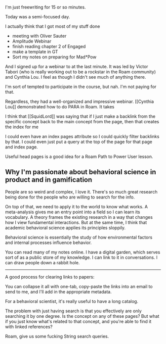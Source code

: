 I'm just freewriting for 15 or so minutes.

Today was a semi-focused day.

I actually think that I got most of my stuff done

- meeting with Oliver Sauter
- Amplitude Webinar
- finish reading chapter 2 of Engaged
- make a template in GT
- Sort my notes on preparing for Mad*Pow

And I signed up for a webinar to at the last minute. It was led by Victor Tabori (who is really working out to be a rockstar in the Roam community) and Cynthia Lou. I feel as though I didn't see much of anything there.

I'm sort of tempted to participate in the course, but nah. I'm not paying for that.

Regardless, they had a well-organized and impressive webinar. [[Cynthia Lou]] demonstrated how to do PARA in Roam. It takes 

I think that [[SquidLord]] was saying that if I just make a backlink from the specific concept back to the main concept from the page, then that creates the index for me

I could even have an index pages attribute so I could quickly filter backlinks by that. I could even just put a query at the top of the page for that page and index page.

Useful head pages is a good idea for a Roam Path to Power User lesson.

## Why I'm passionate about behavioral science in product and in gamification

People are so weird and complex, I love it. There's so much great research being done for the people who are willing to search for the info.

On top of that, we need to apply it to the world to know what works. A meta-analysis gives me an entry point into a field so I can learn its vocabulary. A theory frames the existing research in a way that changes how I view fundamental interactions. But at the same time, I think that academic behavioral science applies its principles sloppily. 

Behavioral science is essentially the study of how environmental factors and internal processes influence behavior. 

You can read many of my notes online. I have a digital garden, which serves sort of as a public store of my knowledge. I can link to it in conversations. I can draw people down a rabbit hole.



---
A good process for clearing links to papers:

You can collapse it all with one-tab, copy-paste the links into an email to send to me, and I'll add in the appropriate metadata. 

For a behavioral scientist, it's really useful to have a long catalog.

The problem with just having search is that you effectively are only searching it by one degree. Is the concept on any of these pages? But what if you just know what's related to that concept, and you're able to find it with linked references?

Roam, give us some fucking String search queries.

